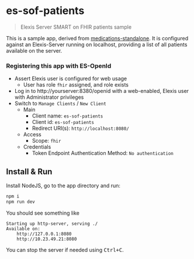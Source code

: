 # es-sof-patients

> Elexis Server SMART on FHIR patients sample

This is a sample app, derived from [medications-standalone](https://github.com/smart-on-fhir/sample-apps-stu3/tree/master/medications-standalone). It is configured against an
Elexis-Server running on localhost, providing a list of all patients available on the server.

### Registering this app with ES-OpenId

* Assert Elexis user is configured for web usage
  * User has role `fhir` assigned, and role exists
* Log in to http://yourserver:8380/openid with a web-enabled, Elexis user with Administrator privileges
* Switch to `Manage Clients` / `New Client`
  * Main
    * Client name: `es-sof-patients`
    * Client id: `es-sof-patients`
    * Redirect URI(s): `http://localhost:8080/`
  * Access
    * Scope: `fhir`
  * Credentials
    * Token Endpoint Authentication Method: `No authentication`

## Install & Run
Install NodeJS, go to the app directory and run:
```sh
npm i
npm run dev
```

You should see something like

    Starting up http-server, serving ./
    Available on:
        http://127.0.0.1:8080
        http://10.23.49.21:8080

You can stop the server if needed using <kbd>Ctrl+C</kbd>.
